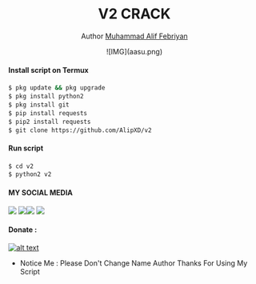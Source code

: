 <h1 align="center">
  V2 CRACK
</h1>
</div>
<p align="center">
  Author <a href="https://www.facebook.com/LordzAlifXD">Muhammad Alif Febriyan</a>
</p>
<p align="center">
  ![IMG](aasu.png)


#### Install script on Termux
```bash
$ pkg update && pkg upgrade
$ pkg install python2
$ pkg install git
$ pip install requests
$ pip2 install requests
$ git clone https://github.com/AlipXD/v2
```
#### Run script
```bash
$ cd v2
$ python2 v2
```
#### MY SOCIAL MEDIA

[![](https://img.shields.io/badge/Github-black?logo=Github&logoColor=black&labelColor=white)](https://github.com/AlipXD)
[![](https://img.shields.io/badge/Facebook-blue?logo=Facebook&logoColor=blue&labelColor=white)](https://www.facebook.com/LordzAlifXD)[![](https://img.shields.io/badge/Instagram-red?logo=Instagram&logoColor=red&labelColor=white)](https://www.instagram.com/aliff_991/) [![](https://img.shields.io/badge/Whatsapp-CHAT-red?logo=Whatsapp&logoColor=Brightgreen&labelColor=white)](https://wa.me/6282164141394?text=Asalamualaikum+bang)

#### Donate :

<a href="https://wa.me/6282164141394?text=Saya%20ingin%20donasi%20bang"><img src="https://upload.wikimedia.org/wikipedia/commons/6/6b/WhatsApp.svg" alt="alt text" width="80" height="80"></a> &nbsp;&nbsp;

* Notice Me : Please Don't Change Name Author
Thanks For Using My Script
